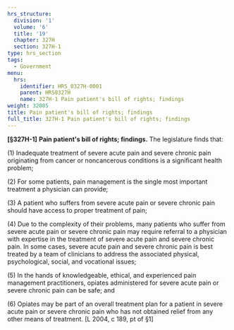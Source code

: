 ```yaml
---
hrs_structure:
  division: '1'
  volume: '6'
  title: '19'
  chapter: 327H
  section: 327H-1
type: hrs_section
tags:
  - Government
menu:
  hrs:
    identifier: HRS_0327H-0001
    parent: HRS0327H
    name: 327H-1 Pain patient's bill of rights; findings
weight: 32005
title: Pain patient's bill of rights; findings
full_title: 327H-1 Pain patient's bill of rights; findings
---
```

**[§327H-1]** **Pain patient's bill of rights; findings.** The legislature finds that:

(1) Inadequate treatment of severe acute pain and severe chronic pain originating from cancer or noncancerous conditions is a significant health problem;

(2) For some patients, pain management is the single most important treatment a physician can provide;

(3) A patient who suffers from severe acute pain or severe chronic pain should have access to proper treatment of pain;

(4) Due to the complexity of their problems, many patients who suffer from severe acute pain or severe chronic pain may require referral to a physician with expertise in the treatment of severe acute pain and severe chronic pain. In some cases, severe acute pain and severe chronic pain is best treated by a team of clinicians to address the associated physical, psychological, social, and vocational issues;

(5) In the hands of knowledgeable, ethical, and experienced pain management practitioners, opiates administered for severe acute pain or severe chronic pain can be safe; and

(6) Opiates may be part of an overall treatment plan for a patient in severe acute pain or severe chronic pain who has not obtained relief from any other means of treatment. [L 2004, c 189, pt of §1]